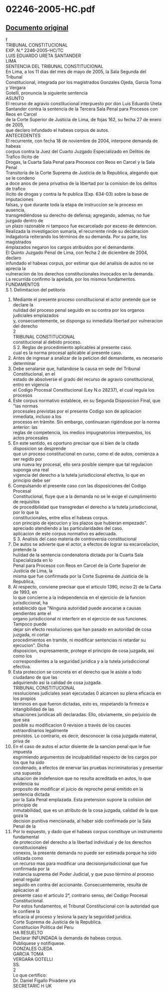
02246-2005-HC.pdf
=================
  
[Documento original](https://tc.gob.pe/jurisprudencia/2005/02246-2005-HC.pdf)  
---  
f  
TRIBUNAL CONSTITUCIONAL  
EXP. N.° 2246-2005-HC/TC  
LUIS EDUARDO URETA SANTANDER  
LIMA  
SENTENCIA DEL TRIBUNAL CONSTITUCIONAL  
En Lima, a los 11 dias del mes de mayo de 2005, la Sala Segunda del Tribunal  
Constitucional, integrada por los magistrados Gonzales Ojeda, Garcia Toma y Vergara  
Gotelli, pronuncia la siguiente sentencia  
ASUNTO  
El recurso de agravio constitucional interpuesto por don Luis Eduardo Ureta  
Santander contra la sentencia de la Tercera Sala Penal para Procesos con Reos en Carcel  
de la Corte Superior de Justicia de Lima, de fojas 162, su fecha 27 de enero de 2005,  
que declaro infundado el habeas corpus de autos.  
ANTECEDENTES  
El recurrente, con fecha 18 de noviembre de 2004, interpone demanda de habeas  
corpus contra la Juez del Cuarto Juzgado Especializado en Delitos de Trafico Ilicito de  
Drogas, la Cuarta Sala Penal para Procesos con Reos en Carcel y la Sala Penal  
Transitoria de la Corte Suprema de Justicia de la Republica, alegando que se le condeno  
a doce anos de pena privativa de la libertad por la comision de los delitos de trafico  
ilicito de drogas y contra la fe publica (Exp. 634-03) sobre la base de imputaciones  
falsas, y que durante toda la etapa de instruccion se le proceso en ausencia,  
transgrediéndose su derecho de defensa; agregando, ademas, no fue juzgado dentro de  
un plazo razonable ni tampoco fue excarcelado por exceso de detencion.  
Realizada la investigacion sumaria, el recurrente rinde su declaracion  
indagatoria reiterando los términos de su demanda. Por su parte, los magistrados  
émplazados negaron los cargos atribuidos por el demandante.  
El Quinto Juzgado Penal de Lima, con fecha 2 de diciembre de 2004, declaro  
infundado el habeas corpus, por estimar que del analisis de autos no se aprecia la  
vulneracion de los derechos constitucionales invocados en la demanda.  
La recurrida confirmo la apelada, por los mismos fundamentos.  
FUNDAMENTOS  
S 1. Delimitacion del petitorio  
1. Mediante el presente proceso constitucional el actor pretende que se declare la  
nulidad del proceso penal seguido en su contra por los organos judiciales emplazados  
y, consecuentemente, se disponga su inmediata libertad por vulneracion del derecho  
2  
TRIBUNAL CONSTITUCIONAL  
constitucional al debido proceso.  
S 2. Reglas de procedimiento aplicables al presente caso.  
cual es la norma procesal aplicable al presente caso.  
2. Antes de ingresar a analizar de la peticion del demandante, es necesario determinar  
3. Debe senalarse que, hallandose la causa en sede del Tribunal Constitucional, en el  
estado de absolverse el grado del recurso de agravio constitucional, entro en vigencia  
el Codigo Procesal Constitucional (Ley N.o 28237), el cual regula los procesos  
4. Este corpus normativo establece, en su Segunda Disposicion Final, que "las normas  
procesales previstas por el presente Codigo son de aplicacion inmediata, incluso a los  
procesos en trâmite. Sin embargo, continuaran rigiéndose por la norma anterior: las  
reglas de competencia, los medios impugnatorios interpuestos, los actos procesales  
5. En este sentido, es oportuno precisar que si bien de la citada disposicion se desprende  
que un proceso constitucional en curso, como el de autos, comienza a ser regido por  
una nueva ley procesal, ello sera posible siempre que tal regulacion suponga una real  
vigencia del derecho a la tutela jurisdiccional efectiva, lo que en principio debe ser  
6. Compulsando el presente caso con las disposiciones del Codigo Procesal  
Constitucional, fluye que a la demanda no se le exige el cumplimiento de requisitos  
de procedibilidad que transgredan el derecho a la tutela jurisdiccional, por lo que la  
constitucionales, entre ellos el habeas corpus.  
con principio de ejecucion y los plazos que hubieran empezado".  
apreciado atendiendo a las particularidades del caso.  
aplicacion de este corpus normativo es adecuada.  
S 3. Analisis del caso materia de controversia constitucional  
7. De autos se advierte que el actor, a efectos de lograr su excarcelacion, pretende la  
hulidad de la sentencia condenatoria dictada por la Cuarta Sala Especializada en lo  
Penal para Procesos con Reos en Carcel de la Corte Superior de Justicia de Lima, la  
misma que fue confirmada por la Corte Suprema de Justicia de la Republica,  
8. Al respecto, conviene precisar que el articulo 1390, inciso 2) de la Carta de 1993, en  
lo que concierne a la independencia en el ejercicio de la funcion jurisdiccional, ha  
establecido que "Ninguna autoridad puede avocarse a causas pendientes ante el  
organo jurisdiccional ni interferir en el ejercicio de sus funciones. Tampoco puede  
dejar sin efecto resoluciones que han pasado en autoridad de cosa juzgada, ni cortar  
procedimientos en tramite, ni modificar sentencias ni retardar su ejecucion". Dicha  
disposicion, expresamente, protege el principio de cosa juzgada, asi como los  
correspondientes a la seguridad juridica y a la tutela jurisdiccional efectiva.  
9. Esta proteccion se concreta en el derecho que le asiste a todo ciudadano de que las  
adquiriendo asi la calidad de cosa juzgada.  
TRIBUNAL CONSTITUCIONAL  
resoluciones judiciales sean ejecutadas 0 alcancen su plena eficacia en los propios  
términos en que fueron dictadas, esto es, respetando la firmeza e intangibilidad de las  
situaciones juridicas alli declaradas. Ello, obviamente, sin perjuicio de que sea  
posible su modificacion 0 revision a través de los cauces extraordinarios legalmente  
previstos. Lo contrario, es decir, desconocer la cosa juzgada material, priva de  
10. En el caso de autos el actor disiente de la sancion penal que le fue impuesta  
esgrimiendo argumentos de inculpabilidad respecto de los cargos por los que ha sido  
condenado, a efectos de enervar las pruebas incriminatorias y presentar una supuesta  
situacion de indefension que no resulta acreditada en autos, lo que evidencia su  
proposito de modificar el juicio de reproche penal emitido en la sentencia dictada  
por la Sala Penal emplazada. Esta pretension supone la colision del principio de  
inmutabilidad, que es un atributo de la cosa juzgada, calidad de la que goza la  
decision punitiva mencionada, al haber sido confirmada por la Sala Penal de la  
11. Por lo expuesto, y dado que el habeas corpus constituye un instrumento fundamental  
de proteccion del derecho a la libertad individual y de los derechos constitucionales  
conexos, la presente demanda no puede ser estimada porque ha sido utilizada como  
un recurso mas para modificar una decisionjurisdiccional que fue confirmada por la  
instancia suprema del Poder Judicial, y que puso término al proceso penal regular  
seguido en contra del accionante. Consecuentemente, resulta de aplicacion al  
presente caso el articulo 2°, contrario sensu, del Codigo Procesal Constitucional.  
Por estos fundamentos, el Tribunal Constitucional con la autoridad que le confiere la  
eficacia al proceso y lesiona la pazy la seguridad juridica.  
Corte Suprema de Justicia de la Republica.  
Constitucion Politica del Peru  
HA RESUELTO  
Declarar INFUNDADA la demanda de habeas corpus.  
Publiquese y notifiquese.  
GONZALES OJEDA  
GARCIA TOMA  
VERGARA GOTELLI  
SS.  
2  
Lo que certifico:  
Dr. Daniel Figallo Pivadene yra  
SECRETARIC H UK